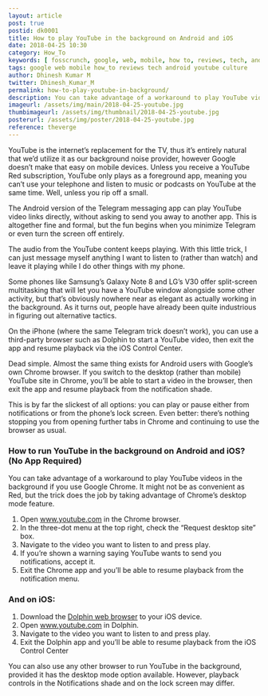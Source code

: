 ```yaml
---
layout: article
post: true
postid: dk0001
title: How to play YouTube in the background on Android and iOS
date: 2018-04-25 10:30 
category: How_To
keywords: [ fosscrunch, google, web, mobile, how to, reviews, tech, android, youtube, culture ]
tags: google web mobile how_to reviews tech android youtube culture
author: Dhinesh Kumar M
twitter: Dhinesh_Kumar_M
permalink: how-to-play-youtube-in-background/
description: You can take advantage of a workaround to play YouTube videos in the background if you use Google Chrome. It might not be as convenient as Red, but the trick does the job by taking advantage of Chrome’s desktop mode feature.
imageurl: /assets/img/main/2018-04-25-youtube.jpg
thumbimageurl: /assets/img/thumbnail/2018-04-25-youtube.jpg
posterurl: /assets/img/poster/2018-04-25-youtube.jpg
reference: theverge
---
```


<span class="first-letter">Y</span>ouTube is the internet’s replacement for the TV, thus it’s entirely natural that we’d utilize it as our background noise provider, however Google doesn’t make that easy on mobile devices. Unless you receive a YouTube Red subscription, YouTube only plays as a foreground app, meaning you can’t use your telephone and listen to music or podcasts on YouTube at the same time. Well, unless you rip off a small. 
<br>

The Android version of the Telegram messaging app can play YouTube video links directly, without asking to send you away to another app. This is altogether fine and formal, but the fun begins when you minimize Telegram or even turn the screen off entirely.
<br>

The audio from the YouTube content keeps playing. With this little trick, I can just message myself anything I want to listen to (rather than watch) and leave it playing while I do other things with my phone. 
<br>

Some phones like Samsung’s Galaxy Note 8 and LG’s V30 offer split-screen multitasking that will let you have a YouTube window alongside some other activity, but that’s obviously nowhere near as elegant as actually working in the background. As it turns out, people have already been quite industrious in figuring out alternative tactics. 
<br>

On the iPhone (where the same Telegram trick doesn’t work), you can use a third-party browser such as Dolphin to start a YouTube video, then exit the app and resume playback via the iOS Control Center. 
<br>

Dead simple. Almost the same thing exists for Android users with Google’s own Chrome browser. If you switch to the desktop (rather than mobile) YouTube site in Chrome, you’ll be able to start a video in the browser, then exit the app and resume playback from the notification shade.
<br>

This is by far the slickest of all options: you can play or pause either from notifications or from the phone’s lock screen. Even better: there’s nothing stopping you from opening further tabs in Chrome and continuing to use the browser as usual. 
<br>

<h3><b>How to run YouTube in the background on Android and iOS? (No App Required)</b></h3>
You can take advantage of a workaround to play YouTube videos in the background if you use Google Chrome. It might not be as convenient as Red, but the trick does the job by taking advantage of Chrome’s desktop mode feature.
<br>
<ol>
		<li>Open <a href="https://www.youtube.com">www.youtube.com</a> in the Chrome browser.</li>
		<li>In the three-dot menu at the top right, check the “Request desktop site” box.</li>
		<li>Navigate to the video you want to listen to and press play.</li>
	  <li>If you’re shown a warning saying YouTube wants to send you notifications, accept it.</li>
		<li>Exit the Chrome app and you’ll be able to resume playback from the notification menu.</li>
</ol> 
<h3><b>And on iOS:</b></h3>
<ol>
	<li>Download the <a href="https://itunes.apple.com/gb/app/dolphin-web-browser/id452204407?mt=8">Dolphin web browser</a> to your iOS device.</li>
	<li>Open <a href="https://www.youtube.com">www.youtube.com</a> in Dolphin.</li>
	<li>Navigate to the video you want to listen to and press play.</li>
	<li>Exit the Dolphin app and you’ll be able to resume playback from the iOS Control Center</li>
</ol>  
You can also use any other browser to run YouTube in the background, provided it has the desktop mode option available. However, playback controls in the Notifications shade and on the lock screen may differ.

